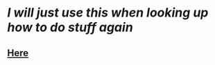 # ***I will just use this when looking up how to do stuff again***
## [Here](https://www.geeksforgeeks.org/pandas-tutorial/)
